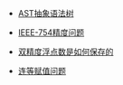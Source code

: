 - [AST抽象语法树](./AST抽象语法树.md)

- [IEEE-754精度问题](./IEEE-754精度问题.md)

- [双精度浮点数是如何保存的](./双精度浮点数是如何保存的.md)

- [连等赋值问题](./连等赋值问题.md)

